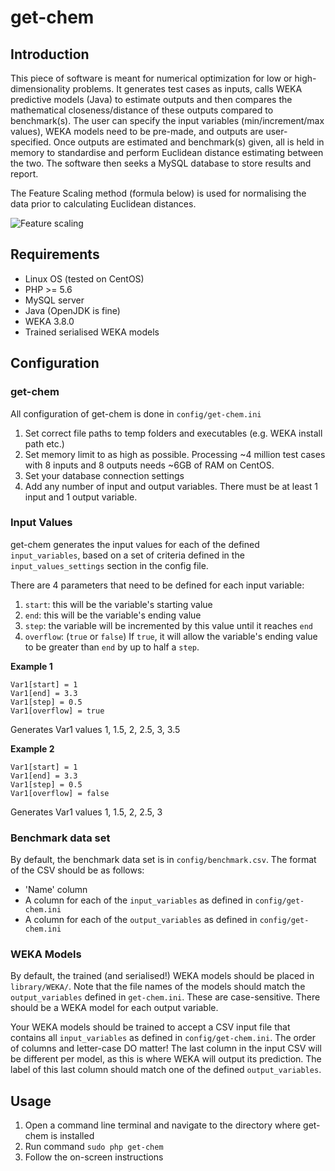 # get-chem

## Introduction

This piece of software is meant for numerical optimization for low or high-dimensionality problems. It generates test cases as inputs, calls WEKA predictive models (Java) to estimate outputs and then compares the mathematical closeness/distance of these outputs compared to benchmark(s). The user can specify the input variables (min/increment/max values), WEKA models need to be pre-made, and outputs are user-specified. Once outputs are estimated and benchmark(s) given, all is held in memory to standardise and perform Euclidean distance estimating between the two. The software then seeks a MySQL database to store results and report.


The Feature Scaling method (formula below) is used for normalising the data prior to calculating Euclidean distances.

![Feature scaling](https://wikimedia.org/api/rest_v1/media/math/render/svg/358923abc154221bb5022fc329061f6fc4dcc69f)



## Requirements

- Linux OS (tested on CentOS)
- PHP >= 5.6
- MySQL server
- Java (OpenJDK is fine)
- WEKA 3.8.0
- Trained serialised WEKA models

## Configuration

### get-chem

All configuration of get-chem is done in `config/get-chem.ini`

1. Set correct file paths to temp folders and executables (e.g. WEKA install path etc.)
2. Set memory limit to as high as possible. Processing ~4 million test cases with 8 inputs and 8 outputs needs ~6GB of RAM on CentOS.
3. Set your database connection settings
4. Add any number of input and output variables. There must be at least 1 input and 1 output variable.

### Input Values

get-chem generates the input values for each of the defined `input_variables`, based on a set of criteria defined in the `input_values_settings` section in the config file.

There are 4 parameters that need to be defined for each input variable:

1. `start`: this will be the variable's starting value
2. `end`: this will be the variable's ending value
3. `step`: the variable will be incremented by this value until it reaches `end`
4. `overflow`: (`true` or `false`) If `true`, it will allow the variable's ending value to be greater than `end` by up to half a `step`.

**Example 1**
```
Var1[start] = 1
Var1[end] = 3.3
Var1[step] = 0.5
Var1[overflow] = true
```
Generates Var1 values 1, 1.5, 2, 2.5, 3, 3.5

**Example 2**
```
Var1[start] = 1
Var1[end] = 3.3
Var1[step] = 0.5
Var1[overflow] = false
```
Generates Var1 values 1, 1.5, 2, 2.5, 3

### Benchmark data set

By default, the benchmark data set is in `config/benchmark.csv`. The format of the CSV should be as follows:
- 'Name' column
- A column for each of the `input_variables` as defined in `config/get-chem.ini`
- A column for each of the `output_variables` as defined in `config/get-chem.ini`

### WEKA Models

By default, the trained (and serialised!) WEKA models should be placed in `library/WEKA/`. Note that the file names of the models should match the `output_variables` defined in `get-chem.ini`. These are case-sensitive. There should be a WEKA model for each output variable.

Your WEKA models should be trained to accept a CSV input file that contains all `input_variables` as defined in `config/get-chem.ini`. The order of columns and letter-case DO matter! The last column in the input CSV will be different per model, as this is where WEKA will output its prediction. The label of this last column should match one of the defined `output_variables`.

## Usage

1. Open a command line terminal and navigate to the directory where get-chem is installed
2. Run command `sudo php get-chem`
3. Follow the on-screen instructions
